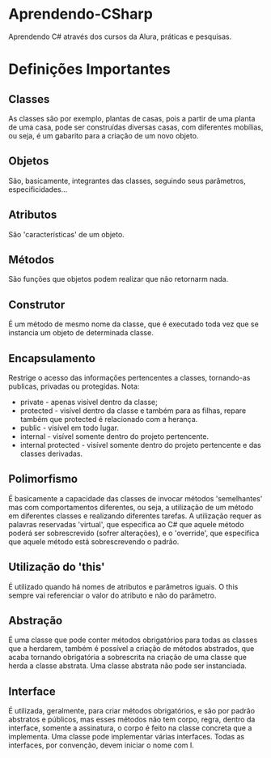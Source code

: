# Aprendendo-CSharp
Aprendendo C# através dos cursos da Alura, práticas e pesquisas.


# Definições Importantes

## Classes
  As classes são por exemplo, plantas de casas, pois a partir de uma planta de uma casa, pode ser construídas diversas casas, com diferentes mobílias, ou seja, é um gabarito para a criação de um novo objeto.
  
## Objetos
  São, basicamente, integrantes das classes, seguindo seus parâmetros, especificidades...
  
## Atributos
  São 'características' de um objeto.
  
## Métodos
  São funções que objetos podem realizar que não retornarm nada.
  
## Construtor
  É um método de mesmo nome da classe, que é executado toda vez que se instancia um objeto de determinada classe.
  
## Encapsulamento 
  Restrige o acesso das informações pertencentes a classes, tornando-as publicas, privadas ou protegidas.
  Nota: 
   - private - apenas visível dentro da classe; 
   - protected - visível dentro da classe e também para as filhas, repare também que protected é relacionado com a herança. 
   - public - visível em todo lugar. 
   - internal - visível somente dentro do projeto pertencente.
   - internal protected - visível somente dentro do projeto pertencente e das classes derivadas.
  
## Polimorfismo
  É basicamente a capacidade das classes de invocar métodos 'semelhantes' mas com comportamentos diferentes, ou seja, a utilização 
  de um método em diferentes classes e realizando diferentes tarefas. A utilização requer as palavras reservadas 'virtual', que 
  especifica ao C# que aquele método poderá ser sobrescrevido (sofrer alterações), e o 'override', que especifica que aquele método está
  sobrescrevendo o padrão.
 
## Utilização do 'this'
  É utilizado quando há nomes de atributos e parâmetros iguais. O this sempre vai referenciar o valor do atributo e não do parâmetro.
  
## Abstração
  É uma classe que pode conter métodos obrigatórios para todas as classes que a herdarem, também é possível a criação de métodos abstrados, que acaba tornando obrigatória a sobrescrita na criação de uma classe que herda a classe abstrata.
  Uma classe abstrata não pode ser instanciada.

## Interface
  É utilizada, geralmente, para criar métodos obrigatórios, e são por padrão abstratos e públicos, mas esses métodos não tem corpo, regra, dentro da interface, somente a assinatura, o corpo é feito na classe concreta que a implementa. Uma classe pode implementar várias interfaces. Todas as interfaces, por convenção, devem iniciar o nome com I.
